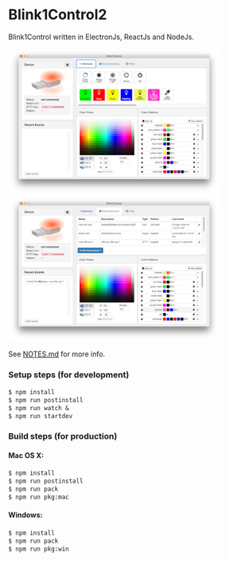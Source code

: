 # Blink1Control2

Blink1Control written in ElectronJs, ReactJs and NodeJs.

<img src="./docs/blink1control2-screenshot1.png" width="425">
<img src="./docs/blink1control2-screenshot2.png" width="425">

See [NOTES.md](NOTES.md) for more info.

### Setup steps (for development)

```
$ npm install
$ npm run postinstall
$ npm run watch &
$ npm run startdev
```

### Build steps (for production)

#### Mac OS X:


```
$ npm install
$ npm run postinstall
$ npm run pack
$ npm run pkg:mac

```

#### Windows:

```
$ npm install
$ npm run pack
$ npm run pkg:win
```
